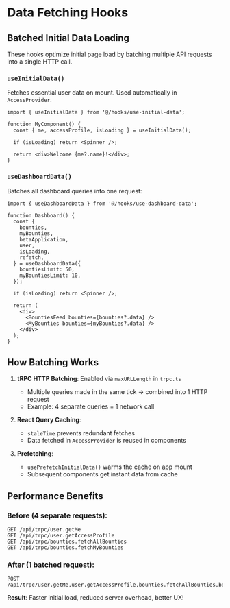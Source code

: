 # Data Fetching Hooks

## Batched Initial Data Loading

These hooks optimize initial page load by batching multiple API requests into a single HTTP call.

### `useInitialData()`

Fetches essential user data on mount. Used automatically in `AccessProvider`.

```tsx
import { useInitialData } from '@/hooks/use-initial-data';

function MyComponent() {
  const { me, accessProfile, isLoading } = useInitialData();
  
  if (isLoading) return <Spinner />;
  
  return <div>Welcome {me?.name}!</div>;
}
```

### `useDashboardData()`

Batches all dashboard queries into one request:

```tsx
import { useDashboardData } from '@/hooks/use-dashboard-data';

function Dashboard() {
  const {
    bounties,
    myBounties,
    betaApplication,
    user,
    isLoading,
    refetch,
  } = useDashboardData({
    bountiesLimit: 50,
    myBountiesLimit: 10,
  });

  if (isLoading) return <Spinner />;

  return (
    <div>
      <BountiesFeed bounties={bounties?.data} />
      <MyBounties bounties={myBounties?.data} />
    </div>
  );
}
```

## How Batching Works

1. **tRPC HTTP Batching**: Enabled via `maxURLLength` in `trpc.ts`
   - Multiple queries made in the same tick → combined into 1 HTTP request
   - Example: 4 separate queries = 1 network call

2. **React Query Caching**: 
   - `staleTime` prevents redundant fetches
   - Data fetched in `AccessProvider` is reused in components

3. **Prefetching**:
   - `usePrefetchInitialData()` warms the cache on app mount
   - Subsequent components get instant data from cache

## Performance Benefits

### Before (4 separate requests):
```
GET /api/trpc/user.getMe
GET /api/trpc/user.getAccessProfile  
GET /api/trpc/bounties.fetchAllBounties
GET /api/trpc/bounties.fetchMyBounties
```

### After (1 batched request):
```
POST /api/trpc/user.getMe,user.getAccessProfile,bounties.fetchAllBounties,bounties.fetchMyBounties
```

**Result**: Faster initial load, reduced server overhead, better UX!

